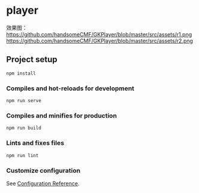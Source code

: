 # player

效果图：
https://github.com/handsomeCMF/GKPlayer/blob/master/src/assets/r1.png
https://github.com/handsomeCMF/GKPlayer/blob/master/src/assets/r2.png

## Project setup
```
npm install
```

### Compiles and hot-reloads for development
```
npm run serve
```

### Compiles and minifies for production
```
npm run build
```

### Lints and fixes files
```
npm run lint
```

### Customize configuration
See [Configuration Reference](https://cli.vuejs.org/config/).

